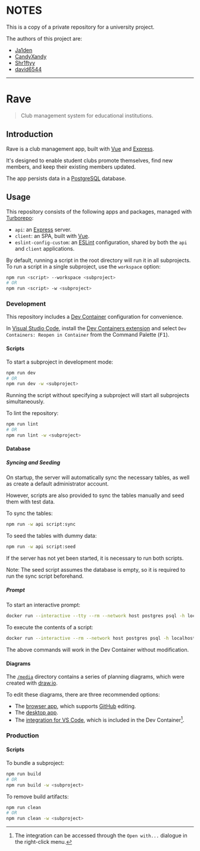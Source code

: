 # NOTES

This is a copy of a private repository for a university project.

The authors of this project are:

- [Ja1den](https://github.com/ja1den)
- [CandyXandy](https://github.com/CandyXandy)
- [Shr1ftyy](https://github.com/Shr1ftyy)
- [david6544](https://github.com/david6544)

---

# Rave

> Club management system for educational institutions.

## Introduction

Rave is a club management app, built with [Vue](https://vuejs.org/) and [Express](https://expressjs.com/).

It's designed to enable student clubs promote themselves, find new members, and keep their existing members updated.

The app persists data in a [PostgreSQL](https://www.postgresql.org/) database.

## Usage

This repository consists of the following apps and packages, managed with [Turborepo](https://turbo.build/repo):

- `api`: an [Express](https://expressjs.com/) server.
- `client`: an SPA, built with [Vue](https://vuejs.org/).
- `eslint-config-custom`: an [ESLint](https://eslint.org/) configuration, shared by both the `api` and `client` applications.

By default, running a script in the root directory will run it in all subprojects.\
To run a script in a single subproject, use the `workspace` option:

```sh
npm run <script> --workspace <subproject>
# OR
npm run <script> -w <subproject>
```

### Development

This repository includes a [Dev Container](https://containers.dev/) configuration for convenience.

In [Visual Studio Code](https://code.visualstudio.com/), install the [Dev Containers extension](https://marketplace.visualstudio.com/items?itemName=ms-vscode-remote.remote-containers) and select `Dev Containers: Reopen in Container` from the Command Palette (<kbd>F1</kbd>).

#### Scripts

To start a subproject in development mode:

```sh
npm run dev
# OR
npm run dev -w <subproject>
```

Running the script without specifying a subproject will start all subprojects simultaneously.

To lint the repository:

```sh
npm run lint
# OR
npm run lint -w <subproject>
```

#### Database

##### Syncing and Seeding

On startup, the server will automatically sync the necessary tables, as well as create a default administrator account.

However, scripts are also provided to sync the tables manually and seed them with test data.

To sync the tables:

```sh
npm run -w api script:sync
```

To seed the tables with dummy data:

```sh
npm run -w api script:seed
```

If the server has not yet been started, it is necessary to run both scripts.

Note: The seed script assumes the database is empty, so it is required to run the sync script beforehand.

##### Prompt

To start an interactive prompt:

```sh
docker run --interactive --tty --rm --network host postgres psql -h localhost -p 5432 -U rave
```

To execute the contents of a script:

```sh
docker run --interactive --rm --network host postgres psql -h localhost -p 5432 -U rave < <script.sql>
```

The above commands will work in the Dev Container without modification.

#### Diagrams

The [`/media`](./media/) directory contains a series of planning diagrams, which were created with [draw.io](https://drawio.com/).

To edit these diagrams, there are three recommended options:

- The [browser app](https://app.diagrams.net/), which supports [GitHub](https://github.com/) editing.
- The [desktop app](https://drawio.com/).
- The [integration for VS Code](https://marketplace.visualstudio.com/items?itemName=hediet.vscode-drawio), which is included in the Dev Container[^1].

[^1]: The integration can be accessed through the `Open with...` dialogue in the right-click menu.

### Production

#### Scripts

To bundle a subproject:

```sh
npm run build
# OR
npm run build -w <subproject>
```

To remove build artifacts:

```sh
npm run clean
# OR
npm run clean -w <subproject>
```
